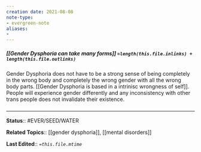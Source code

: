 ```yaml
---
creation date: 2021-08-08
note-type: 
- evergreen-note
aliases:
- 
---
```


##### [[Gender Dysphoria can take many forms]] `=length(this.file.inlinks) + length(this.file.outlinks)`

Gender Dysphoria does not have to be a strong sense of being completely in the wrong body and completely the wrong gender with all the wrong body parts. [[Gender Dysphoria is based in a intrinisc wrongness of self]]. People will experience gender differently and any inconsistency with other trans people does not invalidate their existence. 

### <hr class="footnote"/>

**Status**:: #EVER/SEED/WATER 

**Related Topics**:: [[gender dysphoria]], [[mental disorders]]
	
**Last Edited**:: *`=this.file.mtime`*
